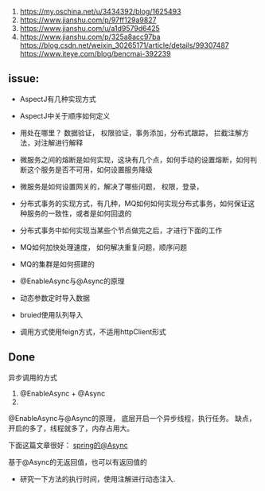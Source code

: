 1. https://my.oschina.net/u/3434392/blog/1625493
2. https://www.jianshu.com/p/97ff129a9827
3. https://www.jianshu.com/u/a1d9579d6425
4. https://www.jianshu.com/p/325a8acc97ba
https://blog.csdn.net/weixin_30265171/article/details/99307487
https://www.iteye.com/blog/bencmai-392239




## issue: 
-	AspectJ有几种实现方式
-	AspectJ中关于顺序如何定义
-	用处在哪里？ 数据验证， 权限验证，事务添加，分布式跟踪， 拦截注解方法，对注解进行解释
-	微服务之间的熔断是如何实现，这块有几个点，如何手动的设置熔断，如何判断这个服务是否不可用，如何设置服务降级
-	微服务是如何设置网关的，解决了哪些问题， 权限，登录，
-	分布式事务的实现方式，有几种，MQ如何如何实现分布式事务，如何保证这种服务的一致性，或者是如何回退的
-	分布式事务中如何实现当某些个节点做完之后，才进行下面的工作
-	MQ如何加快处理速度， 如何解决重复问题，顺序问题
-	MQ的集群是如何搭建的


-	@EnableAsync与@Async的原理
-	动态参数定时导入数据
-	bruied使用队列导入
-	调用方式使用feign方式，不适用httpClient形式

## Done
异步调用的方式
1. @EnableAsync + @Async
2. 

@EnableAsync与@Async的原理，
底层开启一个异步线程，执行任务。
缺点，开启的多了，线程就多了，内存占用大。

下面这篇文章很好：
[spring的@Async](https://www.cnblogs.com/wihainan/p/6516858.html)


基于@Async的无返回值，也可以有返回值的


-	研究一下方法的执行时间，使用注解进行动态注入.




